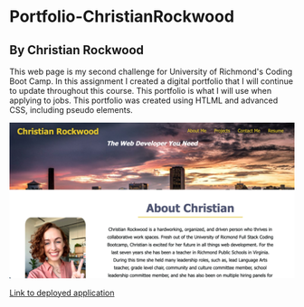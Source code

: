 # Portfolio-ChristianRockwood
## By Christian Rockwood

This web page is my second challenge for University of Richmond's Coding Boot Camp.
In this assignment I created a digital portfolio that I will continue to update throughout this course. This portfolio is what I will use when applying to jobs. This portfolio was created using HTLML and advanced CSS, including pseudo elements.


![Portfolio](./assets/images/readmeSS.png)

[Link to deployed application](https://rockwoodc.github.io/Portfolio-ChristianRockwood/)